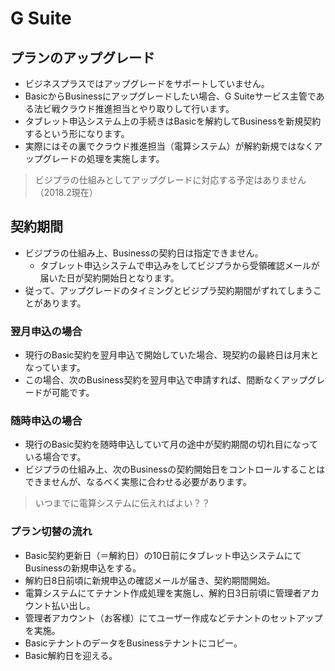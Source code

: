 # G Suite

## プランのアップグレード

- ビジネスプラスではアップグレードをサポートしていません。
- BasicからBusinessにアップグレードしたい場合、G Suiteサービス主管である法ビ戦クラウド推進担当とやり取りして行います。
- タブレット申込システム上の手続きはBasicを解約してBusinessを新規契約するという形になります。
- 実際にはその裏でクラウド推進担当（電算システム）が解約新規ではなくアップグレードの処理を実施します。

> ビジプラの仕組みとしてアップグレードに対応する予定はありません（2018.2現在）

## 契約期間

- ビジプラの仕組み上、Businessの契約日は指定できません。
    - タブレット申込システムで申込みをしてビジプラから受領確認メールが届いた日が契約開始日となります。
- 従って、アップグレードのタイミングとビジプラ契約期間がずれてしまうことがあります。

### 翌月申込の場合

- 現行のBasic契約を翌月申込で開始していた場合、現契約の最終日は月末となっています。
- この場合、次のBusiness契約を翌月申込で申請すれば、間断なくアップグレードが可能です。

### 随時申込の場合

- 現行のBasic契約を随時申込していて月の途中が契約期間の切れ目になっている場合です。
- ビジプラの仕組み上、次のBusinessの契約開始日をコントロールすることはできませんが、なるべく実態に合わせる必要があります。


> いつまでに電算システムに伝えればよい？？


### プラン切替の流れ

- Basic契約更新日（＝解約日）の10日前にタブレット申込システムにてBusinessの新規申込をする。
- 解約日8日前頃に新規申込の確認メールが届き、契約期間開始。
- 電算システムにてテナント作成処理を実施し、解約日3日前頃に管理者アカウント払い出し。
- 管理者アカウント（お客様）にてユーザー作成などテナントのセットアップを実施。
- BasicテナントのデータをBusinessテナントにコピー。
- Basic解約日を迎える。

